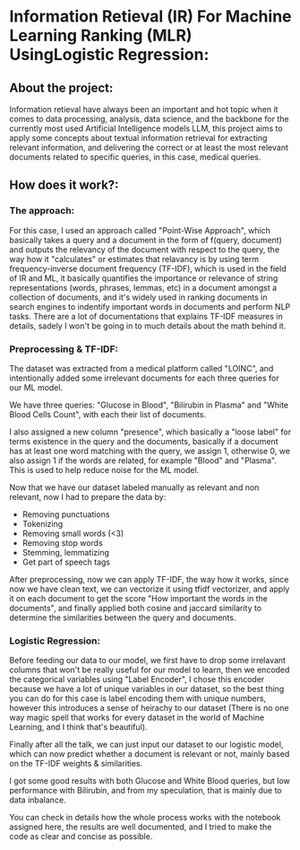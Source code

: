 # Information Retieval (IR) For Machine Learning Ranking (MLR) UsingLogistic Regression:
## About the project:
Information retieval have always been an important and hot topic when it comes to data processing, analysis, data science, and the backbone for the currently most used Artificial Intelligence models LLM, this project aims to apply some concepts about textual information retrieval for extracting relevant information, and delivering the correct or at least the most relevant documents related to specific queries, in this case, medical queries.

## How does it work?:
### The approach:
For this case, I used an approach called "Point-Wise Approach", which basically takes a query and a document in the form of f(query, document) and outputs the relevancy of the document with respect to the query, the way how it "calculates" or estimates that relavancy is by using term frequency-inverse document frequency (TF-IDF), which is used in the field of IR and ML, it basically quantifies the importance or relevance of string representations (words, phrases, lemmas, etc) in a document amongst a collection of documents, and it's widely used in ranking documents in search engines to indentify important words in documents and perform NLP tasks. There are a lot of documentations that explains TF-IDF measures in details, sadely I won't be going in to much details about the math behind it.
### Preprocessing & TF-IDF:
The dataset was extracted from a medical platform called "LOINC", and intentionally added some irrelevant documents for each three queries for our ML model.

We have three queries: "Glucose in Blood", "Bilirubin in Plasma" and "White Blood Cells Count", with each their list of documents.

I also assigned a new column "presence", which basically a "loose label" for terms existence in the query and the documents, basically if a document has at least one word matching with the query, we assign 1, otherwise 0, we also assign 1 if the words are related, for example "Blood" and "Plasma". This is used to help reduce noise for the ML model.

Now that we have our dataset labeled manually as relevant and non relevant, now I had to prepare the data by:
* Removing punctuations 
* Tokenizing
* Removing small words (<3) 
* Removing stop words 
* Stemming, lemmatizing
* Get part of speech tags

After preprocessing, now we can apply TF-IDF, the way how it works, since now we have clean text, we can vectorize it using tfidf vectorizer, and apply it on each document to get the score "How important the words in the documents", and finally applied both cosine and jaccard similarity to determine the similarities between the query and documents.
### Logistic Regression:
Before feeding our data to our model, we first have to drop some irrelavant columns that won't be really useful for our model to learn, then we encoded the categorical variables using "Label Encoder", I chose this encoder because we have a lot of unique variables in our dataset, so the best thing you can do for this case is label encoding them with unique numbers, however this introduces a sense of heirachy to our dataset (There is no one way magic spell that works for every dataset in the world of Machine Learning, and I think that's beautiful).

Finally after all the talk, we can just input our dataset to our logistic model, which can now predict whether a document is relevant or not, mainly based on the TF-IDF weights & similarities.

I got some good results with both Glucose and White Blood queries, but low performance with Bilirubin, and from my speculation, that is mainly due to data inbalance.

You can check in details how the whole process works with the notebook assigned here, the results are well documented, and I tried to make the code as clear and concise as possible.
